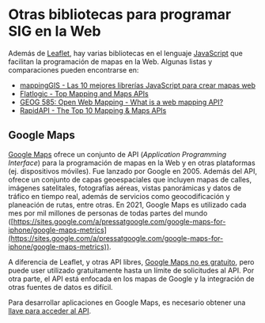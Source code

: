 # Otras bibliotecas para programar SIG en la Web
Además de [Leaflet](https://leafletjs.com/), hay varias bibliotecas en el lenguaje [JavaScript](https://es.wikipedia.org/wiki/JavaScript) que facilitan la programación de mapas en la Web. Algunas listas y comparaciones pueden encontrarse en:

- [mappingGIS - Las 10 mejores librerías JavaScript para crear mapas web](https://mappinggis.com/2015/03/las-mejores-apis-javascript-para-webmapping/)  
- [Flatlogic - Top Mapping and Maps APIs](https://flatlogic.com/blog/top-mapping-and-maps-api/)  
- [GEOG 585: Open Web Mapping - What is a web mapping API?](https://www.e-education.psu.edu/geog585/node/763)  
- [RapidAPI - The Top 10 Mapping & Maps APIs](https://rapidapi.com/blog/top-map-apis/)  

## Google Maps
[Google Maps](https://developers.google.com/maps/documentation) ofrece un conjunto de API (*Application Programming Interface*) para la programación de mapas en la Web y en otras plataformas (ej. dispositivos móviles). Fue lanzado por Google en 2005. Además del API, ofrece un conjunto de capas geoespaciales que incluyen mapas de calles, imágenes satelitales, fotografías aéreas, vistas panorámicas y datos de tráfico en tiempo real, además de servicios como geocodificación y planeación de rutas, entre otras. En 2021, Google Maps es utilizado cada mes por mil millones de personas de todas partes del mundo ([https://sites.google.com/a/pressatgoogle.com/google-maps-for-iphone/google-maps-metrics](https://sites.google.com/a/pressatgoogle.com/google-maps-for-iphone/google-maps-metrics)).

A diferencia de Leaflet, y otras API libres, [Google Maps no es gratuito](https://cloud.google.com/maps-platform/pricing), pero puede user utilizado gratuitamente hasta un límite de solicitudes al API. Por otra parte, el API está enfocada en los mapas de Google y la integración de otras fuentes de datos es difícil.

Para desarrollar aplicaciones en Google Maps, es necesario obtener una [llave para acceder al API]().
